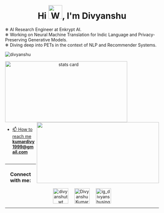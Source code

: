 <h1 align="center">Hi <img src="https://raw.githubusercontent.com/nixin72/nixin72/master/wave.gif" 
         alt="Waving hand animated gif"
         height="45"
         width="45" />, I'm Divyanshu</h1>

❄ AI Research Engineer at Enkrypt AI.<br>
❄ Working on Neural Machine Translation for Indic Language and Privacy-Preserving Generative Models.<br>
❄ Diving deep into PETs in the context of NLP and Recommender Systems.

<p align="left"> <img src="https://komarev.com/ghpvc/?username=divyanshugit&label=Profile%20views&color=0e75b6&style=flat" alt="divyanshu" /> </p>
<p>
<a align= "center" href="https://github.com/divyanshugit">
<img alt= "stats card" height="200px" width="400" src="https://github-readme-streak-stats.herokuapp.com/?user=divyanshugit&theme=radical">
<img align="right" height="200px" width="400" src="https://github-readme-stats.vercel.app/api?username=divyanshugit&count_private=true&theme=radical&show_icons=true" />
</p>

<!-- ![Linkedin Follow](https://img.shields.io/badge/LinkedIn-15.5k-blue?style=social&logo=linkedin)
![Twitter Follow](https://img.shields.io/twitter/follow/divyanshutwt?style=social)  -->

 - 📫 How to reach me **kumardivy1999@gmail.com**
<br><br>
<hr>

<h3 align="center">Connect with me:</h3>
<p align="center">
<a href="https://twitter.com/divyanshutwt" target="blank"><img align="center" src="https://img.icons8.com/cute-clipart/64/000000/twitter.png" alt="divyanshutwt" height="50" width="50" /></a> &nbsp;&nbsp;&nbsp;
<a href="https://www.linkedin.com/in/divyanshuusingh/" target="blank"><img align="center" src="https://img.icons8.com/cute-clipart/64/000000/linkedin.png" alt="Divyanshu Kumar" height="50" width="50" /></a>&nbsp;&nbsp;&nbsp;&nbsp;
<a href="https://instagram.com/ig_divyanshuusingh" target="blank"><img align="center" src="https://img.icons8.com/cute-clipart/64/000000/instagram-new.png" alt="ig_divyanshusingh" height="50" width="50" /></a>
</p>

<hr>
